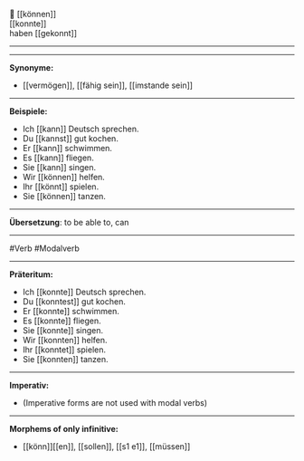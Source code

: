 💪 [[können]]  
[[konnte]]  
haben [[gekonnt]]

---

---

**Synonyme:**

- [[vermögen]], [[fähig sein]], [[imstande sein]]

---

**Beispiele:**

- Ich [[kann]] Deutsch sprechen.
- Du [[kannst]] gut kochen.
- Er [[kann]] schwimmen.
- Es [[kann]] fliegen.
- Sie [[kann]] singen.
- Wir [[können]] helfen.
- Ihr [[könnt]] spielen.
- Sie [[können]] tanzen.

---

**Übersetzung**:
to be able to, can

---
 #Verb  #Modalverb

---

**Präteritum:**

- Ich [[konnte]] Deutsch sprechen.
- Du [[konntest]] gut kochen.
- Er [[konnte]] schwimmen.
- Es [[konnte]] fliegen.
- Sie [[konnte]] singen.
- Wir [[konnten]] helfen.
- Ihr [[konntet]] spielen.
- Sie [[konnten]] tanzen.

---

**Imperativ:**

- (Imperative forms are not used with modal verbs)

---

**Morphems of only infinitive:**  
- [[könn]][[en]], [[sollen]], [[s1 e1]], [[müssen]]